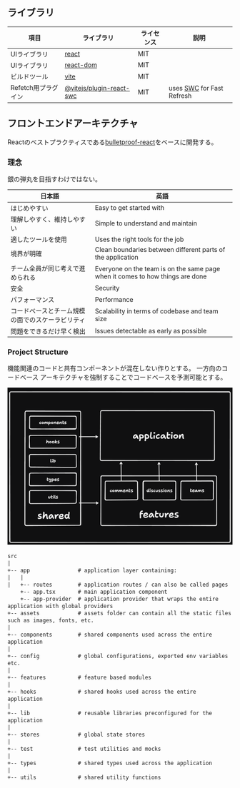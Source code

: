 

## ライブラリ

項目|ライブラリ|ライセンス|説明
--|--|--|--
UIライブラリ|[react](https://github.com/facebook/react)|MIT
UIライブラリ|[react-dom](https://github.com/facebook/react)|MIT
ビルドツール|[vite](https://github.com/vitejs/vite)|MIT
Refetch用プラグイン|[@vitejs/plugin-react-swc](https://github.com/vitejs/vite-plugin-react-swc)|MIT|uses [SWC](https://swc.rs/) for Fast Refresh

## フロントエンドアーキテクチャ
Reactのベストプラクティスである[bulletproof-react](https://github.com/alan2207/bulletproof-react)をベースに開発する。

### 理念
銀の弾丸を目指すわけではない。

日本語|英語
--|--
はじめやすい|Easy to get started with|
理解しやすく、維持しやすい|Simple to understand and maintain
適したツールを使用|Uses the right tools for the job
境界が明確|Clean boundaries between different parts of the application
チーム全員が同じ考えで進められる|Everyone on the team is on the same page when it comes to how things are done
安全|Security
パフォーマンス|Performance
コードベースとチーム規模の面でのスケーラビリティ|Scalability in terms of codebase and team size
問題をできるだけ早く検出|Issues detectable as early as possible


### Project Structure
機能関連のコードと共有コンポーネントが混在しない作りとする。
一方向のコードベース アーキテクチャを強制することでコードベースを予測可能とする。

![alt text](docs/images/code-flow.png)

```
src
|
+-- app               # application layer containing:
|   |
|   +-- routes        # application routes / can also be called pages
    +-- app.tsx       # main application component
    +-- app-provider  # application provider that wraps the entire application with global providers
+-- assets            # assets folder can contain all the static files such as images, fonts, etc.
|
+-- components        # shared components used across the entire application
|
+-- config            # global configurations, exported env variables etc.
|
+-- features          # feature based modules
|
+-- hooks             # shared hooks used across the entire application
|
+-- lib               # reusable libraries preconfigured for the application
|
+-- stores            # global state stores
|
+-- test              # test utilities and mocks
|
+-- types             # shared types used across the application
|
+-- utils             # shared utility functions
```



